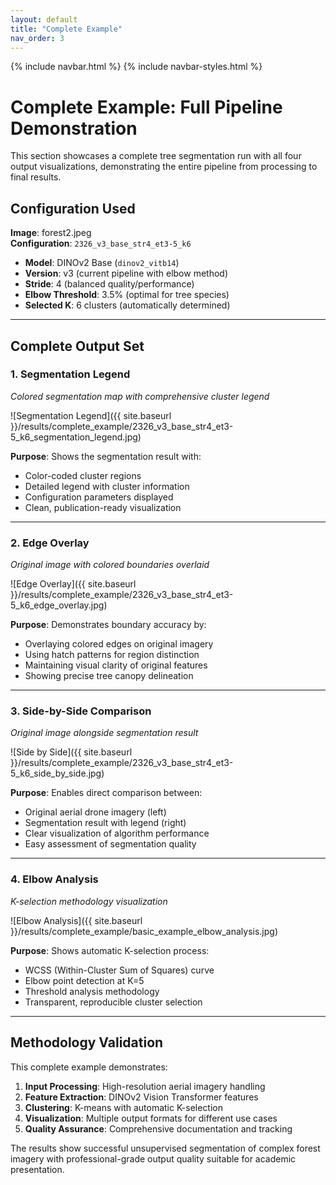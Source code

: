 ```yaml
---
layout: default
title: "Complete Example"
nav_order: 3
---
```


{% include navbar.html %}
{% include navbar-styles.html %}

# Complete Example: Full Pipeline Demonstration

This section showcases a complete tree segmentation run with all four output visualizations, demonstrating the entire pipeline from processing to final results.

## Configuration Used

**Image**: forest2.jpeg  
**Configuration**: `2326_v3_base_str4_et3-5_k6`

- **Model**: DINOv2 Base (`dinov2_vitb14`)
- **Version**: v3 (current pipeline with elbow method)
- **Stride**: 4 (balanced quality/performance)
- **Elbow Threshold**: 3.5% (optimal for tree species)
- **Selected K**: 6 clusters (automatically determined)

---

## Complete Output Set

### 1. Segmentation Legend
*Colored segmentation map with comprehensive cluster legend*

![Segmentation Legend]({{ site.baseurl }}/results/complete_example/2326_v3_base_str4_et3-5_k6_segmentation_legend.jpg)

**Purpose**: Shows the segmentation result with:
- Color-coded cluster regions
- Detailed legend with cluster information
- Configuration parameters displayed
- Clean, publication-ready visualization

---

### 2. Edge Overlay
*Original image with colored boundaries overlaid*

![Edge Overlay]({{ site.baseurl }}/results/complete_example/2326_v3_base_str4_et3-5_k6_edge_overlay.jpg)

**Purpose**: Demonstrates boundary accuracy by:
- Overlaying colored edges on original imagery
- Using hatch patterns for region distinction
- Maintaining visual clarity of original features
- Showing precise tree canopy delineation

---

### 3. Side-by-Side Comparison
*Original image alongside segmentation result*

![Side by Side]({{ site.baseurl }}/results/complete_example/2326_v3_base_str4_et3-5_k6_side_by_side.jpg)

**Purpose**: Enables direct comparison between:
- Original aerial drone imagery (left)
- Segmentation result with legend (right)
- Clear visualization of algorithm performance
- Easy assessment of segmentation quality

---

### 4. Elbow Analysis
*K-selection methodology visualization*

![Elbow Analysis]({{ site.baseurl }}/results/complete_example/basic_example_elbow_analysis.jpg)

**Purpose**: Shows automatic K-selection process:
- WCSS (Within-Cluster Sum of Squares) curve
- Elbow point detection at K=5
- Threshold analysis methodology
- Transparent, reproducible cluster selection

---

## Methodology Validation

This complete example demonstrates:

1. **Input Processing**: High-resolution aerial imagery handling
2. **Feature Extraction**: DINOv2 Vision Transformer features
3. **Clustering**: K-means with automatic K-selection
4. **Visualization**: Multiple output formats for different use cases
5. **Quality Assurance**: Comprehensive documentation and tracking

The results show successful unsupervised segmentation of complex forest imagery with professional-grade output quality suitable for academic presentation.

